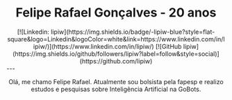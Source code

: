 # <h1 align="center">Felipe Rafael Gonçalves - 20 anos</h1>
<div align="center">
[![Linkedin: lipiw](https://img.shields.io/badge/-lipiw-blue?style=flat-square&logo=Linkedin&logoColor=white&link=https://www.linkedin.com/in/lipiw/)](https://www.linkedin.com/in/lipiw/)
[![GitHub lipiw](https://img.shields.io/github/followers/lipiw?label=follow&style=social)](https://github.com/lipiw)
</div>
---

<p align="center">Olá, me chamo Felipe Rafael. Atualmente sou bolsista pela fapesp e realizo estudos e pesquisas sobre Inteligência Artificial na GoBots.</p>
